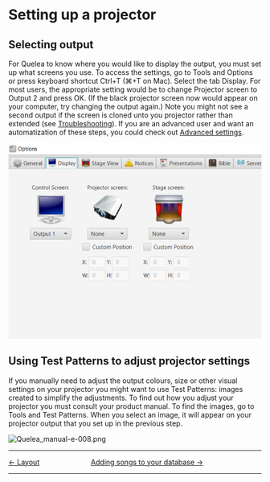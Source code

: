 # Setting up a projector

## Selecting output

For Quelea to know where you would like to display the output, you must
set up what screens you use. To access the settings, go to Tools and
Options or press keyboard shortcut Ctrl+T (⌘+T on Mac). Select the tab
Display. For most users, the appropriate setting would be to change
Projector screen to Output 2 and press OK. (If the black projector
screen now would appear on your computer, try changing the output
again.) Note you might not see a second output if the screen is cloned
unto you projector rather than extended (see
[Troubleshooting](Troubleshooting "Troubleshooting")). If you are an advanced
user and want an automatization of these steps, you could check out
[Advanced settings](Advanced_settings "Advanced settings").

![](Options-Display.png)

## Using Test Patterns to adjust projector settings

If you manually need to adjust the output colours, size or other visual
settings on your projector you might want to use Test Patterns: images
created to simplify the adjustments. To find out how you adjust your
projector you must consult your product manual. To find the images, go
to Tools and Test Patterns. When you select an image, it will appear on
your projector output that you set up in the previous step.

![Quelea_manual-e-008.png](Quelea_manual-e-008.png
"Quelea_manual-e-008.png")

-----



[← Layout](Layout "Layout") &nbsp;&nbsp;&nbsp;&nbsp;&nbsp;&nbsp;&nbsp;&nbsp;&nbsp;&nbsp;&nbsp;&nbsp;&nbsp;&nbsp;&nbsp;&nbsp;&nbsp;&nbsp;&nbsp;&nbsp;&nbsp;&nbsp;&nbsp;&nbsp; [Adding songs
to your database →](Adding_songs_to_your_database "Adding songs to your database")

---
